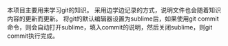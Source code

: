 本项目主要用来学习git的知识。
采用边学边记录的方式，说明文件也会随着知识内容的更新而更新。
将git的默认编辑器设置为sublime后，如果使用git commit命令，则会自动打开sublime，填入commit的说明，然后关闭sublime，则git commit执行完成。